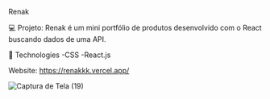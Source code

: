 Renak

💻 Projeto: 
Renak é um mini portfólio de produtos desenvolvido com o React buscando dados de uma API.


🔧 Technologies
-CSS
-React.js

Website: https://renakkk.vercel.app/


![Captura de Tela (19)](https://user-images.githubusercontent.com/83783563/144090532-f4cc3319-4500-42fe-9fa6-20c84b1c4b6c.png)


